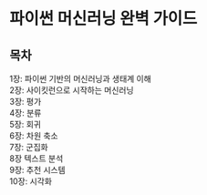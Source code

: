 # 파이썬 머신러닝 완벽 가이드  

## 목차
1장: 파이썬 기반의 머신러닝과 생태계 이해  
2장: 사이킷런으로 시작하는 머신러닝  
3장: 평가  
4장: 분류  
5장: 회귀  
6장: 차원 축소  
7장: 군집화  
8장 텍스트 분석  
9장: 추천 시스템  
10장: 시각화    
 
